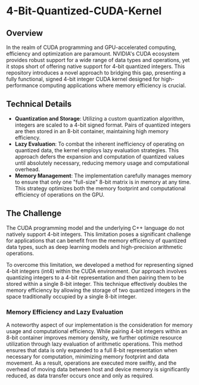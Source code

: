 # 4-Bit-Quantized-CUDA-Kernel

## Overview

In the realm of CUDA programming and GPU-accelerated computing, efficiency and optimization are paramount. NVIDIA's CUDA ecosystem provides robust support for a wide range of data types and operations, yet it stops short of offering native support for 4-bit quantized integers. This repository introduces a novel approach to bridging this gap, presenting a fully functional, signed 4-bit integer CUDA kernel designed for high-performance computing applications where memory efficiency is crucial.

## Technical Details

- **Quantization and Storage**: Utilizing a custom quantization algorithm, integers are scaled to a 4-bit signed format. Pairs of quantized integers are then stored in an 8-bit container, maintaining high memory efficiency.
- **Lazy Evaluation**: To combat the inherent inefficiency of operating on quantized data, the kernel employs lazy evaluation strategies. This approach defers the expansion and computation of quantized values until absolutely necessary, reducing memory usage and computational overhead.
- **Memory Management**: The implementation carefully manages memory to ensure that only one "full-size" 8-bit matrix is in memory at any time. This strategy optimizes both the memory footprint and computational efficiency of operations on the GPU.

## The Challenge

The CUDA programming model and the underlying C++ language do not natively support 4-bit integers. This limitation poses a significant challenge for applications that can benefit from the memory efficiency of quantized data types, such as deep learning models and high-precision arithmetic operations.

To overcome this limitation, we developed a method for representing signed 4-bit integers (int4) within the CUDA environment. Our approach involves quantizing integers to a 4-bit representation and then pairing them to be stored within a single 8-bit integer. This technique effectively doubles the memory efficiency by allowing the storage of two quantized integers in the space traditionally occupied by a single 8-bit integer.

### Memory Efficiency and Lazy Evaluation

A noteworthy aspect of our implementation is the consideration for memory usage and computational efficiency. While pairing 4-bit integers within an 8-bit container improves memory density, we further optimize resource utilization through lazy evaluation of arithmetic operations. This method ensures that data is only expanded to a full 8-bit representation when necessary for computation, minimizing memory footprint and data movement. As a result, operations are executed more swiftly, and the overhead of moving data between host and device memory is significantly reduced, as data transfer occurs once and only as required.
